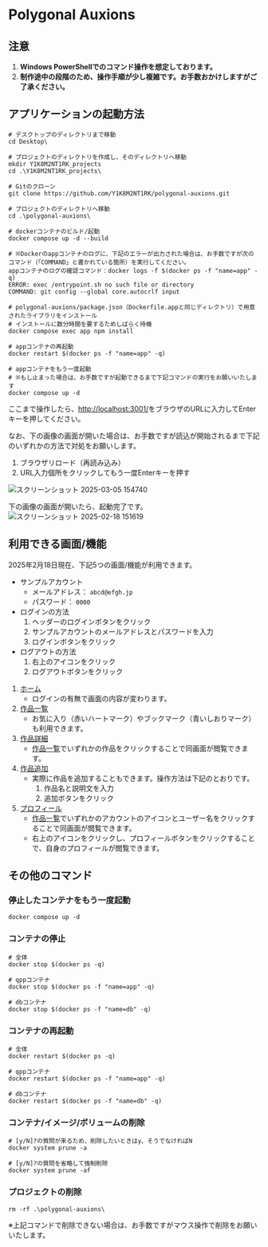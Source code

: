 # Polygonal Auxions
## 注意
1. **Windows PowerShellでのコマンド操作を想定しております。**
2. **制作途中の段階のため、操作手順が少し複雑です。お手数おかけしますがご了承ください。**
## アプリケーションの起動方法
```
# デスクトップのディレクトリまで移動
cd Desktop\

# プロジェクトのディレクトリを作成し、そのディレクトリへ移動
mkdir Y1K8M2NT1RK_projects
cd .\Y1K8M2NT1RK_projects\

# Gitのクローン
git clone https://github.com/Y1K8M2NT1RK/polygonal-auxions.git

# プロジェクトのディレクトリへ移動
cd .\polygonal-auxions\

# dockerコンテナのビルド/起動
docker compose up -d --build

# ※Dockerのappコンテナのログに、下記のエラーが出力された場合は、お手数ですが次のコマンド（「COMMAND」と書かれている箇所）を実行してください。
appコンテナのログの確認コマンド：docker logs -f $(docker ps -f "name=app" -q)
ERROR: exec /entrypoint.sh no such file or directory
COMMAND: git config --global core.autocrlf input

# polygonal-auxions/package.json（Dockerfile.appと同じディレクトリ）で用意されたライブラリをインストール
# インストールに数分時間を要するためしばらく待機
docker compose exec app npm install

# appコンテナの再起動
docker restart $(docker ps -f "name=app" -q)

# appコンテナをもう一度起動
# ※もし止まった場合は、お手数ですが起動できるまで下記コマンドの実行をお願いいたします
docker compose up -d
```
ここまで操作したら、[http://localhost:3001/](http://localhost:3001/)をブラウザのURLに入力してEnterキーを押してください。

なお、下の画像の画面が開いた場合は、お手数ですが読込が開始されるまで下記のいずれかの方法で対処をお願いします。
1. ブラウザリロード（再読み込み）
2. URL入力個所をクリックしてもう一度Enterキーを押す

![スクリーンショット 2025-03-05 154740](https://github.com/user-attachments/assets/3d34dffc-1d86-4d57-ab9f-faf021ba5c86)

下の画像の画面が開いたら、起動完了です。
![スクリーンショット 2025-02-18 151619](https://github.com/user-attachments/assets/56733872-b8b7-4b89-9c48-841a03547464)

## 利用できる画面/機能
2025年2月18日現在、下記5つの画面/機能が利用できます。
* サンプルアカウント
   * メールアドレス： `abcd@efgh.jp`
   * パスワード： `0000`
* ログインの方法
   1. ヘッダーのログインボタンをクリック
   2. サンプルアカウントのメールアドレスとパスワードを入力
   3. ログインボタンをクリック
* ログアウトの方法
   1. 右上のアイコンをクリック
   2. ログアウトボタンをクリック
1. [ホーム](http://localhost:3001/)
   * ログインの有無で画面の内容が変わります。
2. [作品一覧](http://localhost:3001/artworks)
   * お気に入り（赤いハートマーク）やブックマーク（青いしおりマーク）も利用できます。
4. [作品詳細](http://localhost:3001/artworks/cm7a2x3l9000fs44rnvo2eyvy)
   * [作品一覧](http://localhost:3001/artworks)でいずれかの作品をクリックすることで同画面が閲覧できます。
5. [作品追加](http://localhost:3001/artworks/add)
   * 実際に作品を追加することもできます。操作方法は下記のとおりです。
      1. 作品名と説明文を入力
      2. 追加ボタンをクリック
6. [プロフィール](http://localhost:3001/profile/bob_bob_l)
   * [作品一覧](http://localhost:3001/artworks)でいずれかのアカウントのアイコンとユーザー名をクリックすることで同画面が閲覧できます。
   * 右上のアイコンをクリックし、プロフィールボタンをクリックすることで、自身のプロフィールが閲覧できます。

## その他のコマンド
### 停止したコンテナをもう一度起動
```
docker compose up -d
```
### コンテナの停止
```
# 全体
docker stop $(docker ps -q)

# qppコンテナ
docker stop $(docker ps -f "name=app" -q)

# dbコンテナ
docker stop $(docker ps -f "name=db" -q)
```
### コンテナの再起動
```
# 全体
docker restart $(docker ps -q)

# qppコンテナ
docker restart $(docker ps -f "name=app" -q)

# dbコンテナ
docker restart $(docker ps -f "name=db" -q)
```
### コンテナ/イメージ/ボリュームの削除
```
# [y/N]?の質問が来るため、削除したいときはy、そうでなければN
docker system prune -a

# [y/N]?の質問を省略して強制削除
docker system prune -af
```
### プロジェクトの削除
```
rm -rf .\polygonal-auxions\
```
※上記コマンドで削除できない場合は、お手数ですがマウス操作で削除をお願いいたします。
